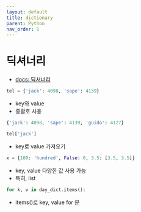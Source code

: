 ```yaml
---
layout: default
title: dictionary
parent: Python
nav_order: 1
---
```


# 딕셔너리

- [docs: 딕셔너리](https://docs.python.org/ko/3/tutorial/datastructures.html#dictionaries)

```python
tel = {'jack': 4098, 'sape': 4139}
```

- key와 value
- 중괄호 사용

```python
{'jack': 4098, 'sape': 4139, 'guido': 4127}

tel['jack']
```

- key로 value 가져오기

```python
x = {100: 'hundred', False: 0, 3.5: [3.5, 3.5]}
```

- key, value 다양한 값 사용 가능
- 특히, list

```python
for k, v in day_dict.items():
```

- items()로 key, value for 문